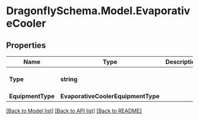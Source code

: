 
# DragonflySchema.Model.EvaporativeCooler

## Properties

Name | Type | Description | Notes
------------ | ------------- | ------------- | -------------
**Type** | **string** |  | [optional] [readonly] [default to "EvaporativeCooler"]
**EquipmentType** | **EvaporativeCoolerEquipmentType** |  | [optional] 

[[Back to Model list]](../README.md#documentation-for-models)
[[Back to API list]](../README.md#documentation-for-api-endpoints)
[[Back to README]](../README.md)

